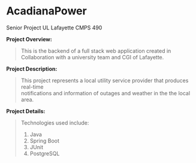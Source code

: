 # AcadianaPower
Senior Project UL Lafayette CMPS 490
<br>

**Project Overview:**
> This is the backend of a full stack web application created in
<br>Collaboration with a university team and CGI of Lafayette.

**Project Description:**
>This project represents a local utility service provider that produces real-time
<br>notifications and information of outages and weather in the the local area.

**Project Details:**
> Technologies used include:
> 1. Java
> 2. Spring Boot
> 3. JUnit
> 4. PostgreSQL
